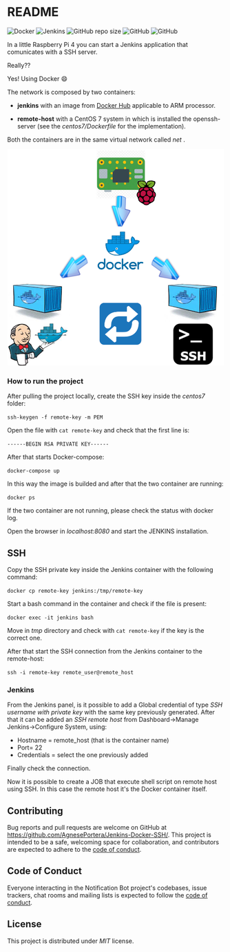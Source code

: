 # README

![Docker](https://img.shields.io/badge/docker-v20.10.5-blue)
![Jenkins](https://img.shields.io/badge/Jenkins-ARM-red)
![GitHub repo size](https://img.shields.io/github/repo-size/AgnesePortera/Jenkins-Docker-SSH)
![GitHub](https://img.shields.io/github/license/AgnesePortera/Jenkins-Docker-SSH?style=plastic)
![GitHub](https://img.shields.io/github/last-commit/AgnesePortera/Jenkins-Docker-SSH)

In a little Raspberry Pi 4 you can start a Jenkins application that comunicates with a SSH server.

Really??

Yes! Using Docker :smile:

The network is composed by two containers:

* **jenkins** with an image from [Docker Hub](https://hub.docker.com/r/jenkins4eval/jenkins) applicable to ARM processor.

* **remote-host** with a CentOS 7 system in which is installed the openssh-server (see the *centos7/Dockerfile* for the implementation).

Both the containers are in the same virtual network called *net* .

![preview config](https://github.com/AgnesePortera/Jenkins-Docker-SSH/blob/master/schema.png)


### How to run the project
After pulling the project locally, create the SSH key inside the *centos7* folder:

`ssh-keygen -f remote-key -m PEM`

Open the file with `cat remote-key` and check that the first line is:

`------BEGIN RSA PRIVATE KEY------`

After that starts Docker-compose:

`docker-compose up`

In this way the image is builded and after that the two container are running:

`docker ps`

If the two container are not running, please check the status with docker log.

Open the browser in *localhost:8080* and start the JENKINS installation.

## SSH

Copy the SSH private key inside the Jenkins container with the following command:

`docker cp remote-key jenkins:/tmp/remote-key`

Start a bash command in the container and check if the file is present:

`docker exec -it jenkins bash`

Move in *tmp* directory and check with `cat remote-key` if the key is the correct one.

After that start the SSH connection from the Jenkins container to the remote-host:

`ssh -i remote-key remote_user@remote_host`

### Jenkins 
From the Jenkins panel, is it possible to add a Global credential of type *SSH username with private key* with the same key previously generated.
After that it can be added an *SSH remote host* from Dashboard->Manage Jenkins->Configure System, using:

* Hostname = remote_host (that is the container name)
* Port= 22
* Credentials = select the one previously added

Finally check the connection.

Now it is possible to create a JOB that execute shell script on remote host using SSH.
In this case the remote host it's the Docker container itself.

## Contributing

Bug reports and pull requests are welcome on GitHub at https://github.com/AgnesePortera/Jenkins-Docker-SSH/.
This project is intended to be a safe, welcoming space for collaboration, and contributors are expected to adhere to the
[code of conduct](https://github.com/AgnesePortera/Jenkins-Docker-SSH/blob/master/CODE_OF_CONDUCT.md).

## Code of Conduct

Everyone interacting in the Notification Bot project's codebases, issue trackers, chat rooms and mailing lists is
expected to follow
the [code of conduct](https://github.com/AgnesePortera/Jenkins-Docker-SSH/blob/master/CODE_OF_CONDUCT.md).

## License

This project is distributed under _MIT_ license.
